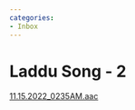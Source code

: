 ```yaml
---
categories:
- Inbox
---
```

# Laddu Song - 2

  

[11.15.2022\_0235AM.aac](../files/8e6a6b20-ce29-4af9-8e8b-958d92a3687f.aac)